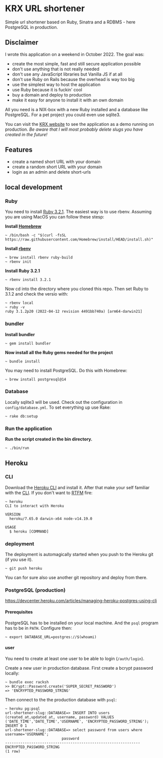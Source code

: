 # KRX URL shortener

Simple url shortener based on Ruby, Sinatra and a RDBMS - here PostgreSQL in production. 

## Disclaimer

I wrote this application on a weekend in October 2022. The goal was:

* create the most simple, fast and still secure application possible
* don't use anything that is not really needed
* don't use any JavaScript libraries but Vanilla JS if at all
* don't use Ruby on Rails because the overhead is way too big 
* use the simplest way to host the application
* use Ruby because it is fuckin' cool
* buy a domain and deploy to production
* make it easy for anyone to install it with an own domain

All you need is a NIX-box with a new Ruby installed and a database like PostgreSQL. For a pet project you could even use sqlite3. 

You can visit the [KRX website](https://krx.pw) to see the application as a demo running on production. *Be aware that I will most probably delete slugs you have created in the future!*

## Features

* create a named short URL with your domain
* create a random short URL with your domain
* login as an admin and delete short-urls

## 

## local development

### Ruby

You need to install [Ruby 3.2.1](https://www.ruby-lang.org/en/news/2022/04/12/ruby-3-1-2-released/). The easiest way is to use rbenv. Assuming you are 
using MacOS you can follow these stesp:

**Install [Homebrew](https://brew.sh/)**

    ~ /bin/bash -c "$(curl -fsSL https://raw.githubusercontent.com/Homebrew/install/HEAD/install.sh)"

**Install [rbenv](https://github.com/rbenv/rbenv)**

    ~ brew install rbenv ruby-build
    ~ rbenv init

**Install Ruby 3.2.1**

    ~ rbenv install 3.2.1

Now cd into the directory where you cloned this repo. Then set Ruby to 3.1.2 and check the versio with:

    ~ rbenv local
    ~ ruby -v
    ruby 3.1.2p20 (2022-04-12 revision 4491bb740a) [arm64-darwin21]

### bundler

**Install bundler**

    ~ gem install bundler

**Now install all the Ruby gems needed for the project**

    ~ bundle install

You may need to install PostgreSQL. Do this with Homebrew:

    ~ brew install postgresql@14

### Database

Locally sqlite3 will be used. Check out the configuration in `config/database.yml`. To set everything up use Rake:

    ~ rake db:setup

### Run the application

**Run the script created in the bin directory.**

    ~ ./bin/run
    
## Heroku

### CLI

Download the [Heroku CLI](https://devcenter.heroku.com/articles/heroku-cli) and install it. After that make your self familiar with the [CLI](https://devcenter.heroku.com/articles/heroku-cli#get-started-with-the-heroku-cli). If you don't want to [RTFM](https://en.wiktionary.org/wiki/RTFM) fire:

	~ heroku
	CLI to interact with Heroku
	
	VERSION
	  heroku/7.65.0 darwin-x64 node-v14.19.0
	
	USAGE
	  $ heroku [COMMAND]


### deployment

The deployment is automagically started when you push to the Heroku git (if you use it).

	~ git push heroku
	
You can for sure also use another git repository and deploy from there.

### PostgreSQL (production)

https://devcenter.heroku.com/articles/managing-heroku-postgres-using-cli

#### Prerequisites

PostgreSQL has to be installed on your local machine. And the `psql` program has to be in `PATH`. Configure then:

    ~ export DATABASE_URL=postgres://$(whoami)

#### user

You need to create at least one user to be able to login (`/auth/login`). 

Create a new user in production database. First create a bcrypt password locally:

    ~ bundle exec racksh
    >> BCrypt::Password.create('SUPER_SECRET_PASSWORD')
    => 'ENCRYPTED_PASSWORD_STRING'

Then connect to the the production database with `psql`:

    ~ heroku pg:psql
    url-shortener-slug::DATABASE=> INSERT INTO users (created_at,updated_at, username, password) VALUES ('DATE_TIME','DATE_TIME','USERNAME', 'ENCRYPTED_PASSWORD_STRING');
    INSERT 0 1
    url-shortener-slug::DATABASE=> select password from users where username='USERNAME';
                              password
    --------------------------------------------------------------
    ENCRYPTED_PASSWORD_STRING
    (1 row)

